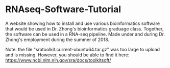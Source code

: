 # RNAseq-Software-Tutorial
A website showing how to install and use various bioinformatics software that would be used in Dr. Zhong's bioinformatics graduage class. Together, the software can be used in a RNA-seq pipeline. Made under and during Dr. Zhong's employment during the summer of 2018.

Note: the file "sratoolkit.current-ubuntu64.tar.gz" was too large to upload and is missing. However, you should be able to find it here: https://www.ncbi.nlm.nih.gov/sra/docs/toolkitsoft/